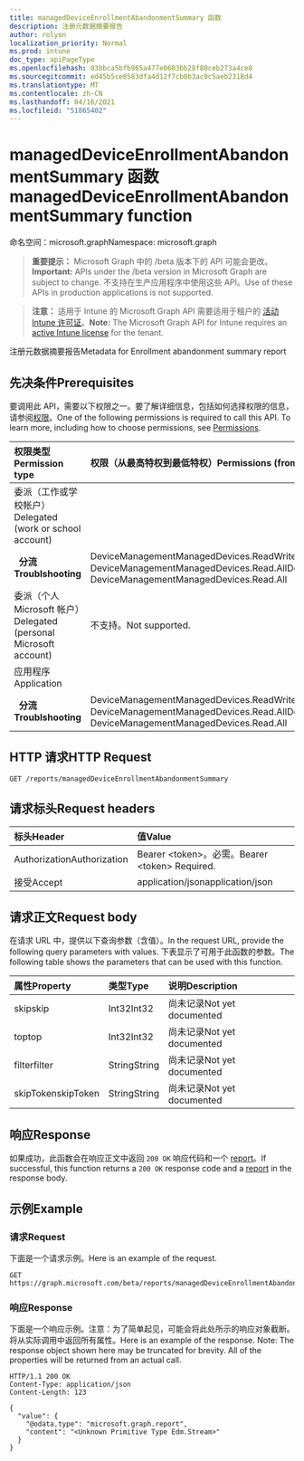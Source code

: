 ```yaml
---
title: managedDeviceEnrollmentAbandonmentSummary 函数
description: 注册元数据摘要报告
author: rolyon
localization_priority: Normal
ms.prod: intune
doc_type: apiPageType
ms.openlocfilehash: 83bbca5bfb965a477e0603bb28f80ceb273a4ce8
ms.sourcegitcommit: ed45b5ce0583dfa4d12f7cb0b3ac0c5aeb2318d4
ms.translationtype: MT
ms.contentlocale: zh-CN
ms.lasthandoff: 04/16/2021
ms.locfileid: "51865402"
---
```

# <a name="manageddeviceenrollmentabandonmentsummary-function"></a><span data-ttu-id="e0987-103">managedDeviceEnrollmentAbandonmentSummary 函数</span><span class="sxs-lookup"><span data-stu-id="e0987-103">managedDeviceEnrollmentAbandonmentSummary function</span></span>

<span data-ttu-id="e0987-104">命名空间：microsoft.graph</span><span class="sxs-lookup"><span data-stu-id="e0987-104">Namespace: microsoft.graph</span></span>

> <span data-ttu-id="e0987-105">**重要提示：** Microsoft Graph 中的 /beta 版本下的 API 可能会更改。</span><span class="sxs-lookup"><span data-stu-id="e0987-105">**Important:** APIs under the /beta version in Microsoft Graph are subject to change.</span></span> <span data-ttu-id="e0987-106">不支持在生产应用程序中使用这些 API。</span><span class="sxs-lookup"><span data-stu-id="e0987-106">Use of these APIs in production applications is not supported.</span></span>

> <span data-ttu-id="e0987-107">**注意：** 适用于 Intune 的 Microsoft Graph API 需要适用于租户的 [活动 Intune 许可证](https://go.microsoft.com/fwlink/?linkid=839381)。</span><span class="sxs-lookup"><span data-stu-id="e0987-107">**Note:** The Microsoft Graph API for Intune requires an [active Intune license](https://go.microsoft.com/fwlink/?linkid=839381) for the tenant.</span></span>

<span data-ttu-id="e0987-108">注册元数据摘要报告</span><span class="sxs-lookup"><span data-stu-id="e0987-108">Metadata for Enrollment abandonment summary report</span></span>
## <a name="prerequisites"></a><span data-ttu-id="e0987-109">先决条件</span><span class="sxs-lookup"><span data-stu-id="e0987-109">Prerequisites</span></span>
<span data-ttu-id="e0987-p102">要调用此 API，需要以下权限之一。要了解详细信息，包括如何选择权限的信息，请参阅[权限](/graph/permissions-reference)。</span><span class="sxs-lookup"><span data-stu-id="e0987-p102">One of the following permissions is required to call this API. To learn more, including how to choose permissions, see [Permissions](/graph/permissions-reference).</span></span>

|<span data-ttu-id="e0987-112">权限类型</span><span class="sxs-lookup"><span data-stu-id="e0987-112">Permission type</span></span>|<span data-ttu-id="e0987-113">权限（从最高特权到最低特权）</span><span class="sxs-lookup"><span data-stu-id="e0987-113">Permissions (from most to least privileged)</span></span>|
|:---|:---|
|<span data-ttu-id="e0987-114">委派（工作或学校帐户）</span><span class="sxs-lookup"><span data-stu-id="e0987-114">Delegated (work or school account)</span></span>||
| <span data-ttu-id="e0987-115">&nbsp;&nbsp;**分流**</span><span class="sxs-lookup"><span data-stu-id="e0987-115">&nbsp; &nbsp; **Troublshooting**</span></span> | <span data-ttu-id="e0987-116">DeviceManagementManagedDevices.ReadWrite.All、DeviceManagementManagedDevices.Read.All</span><span class="sxs-lookup"><span data-stu-id="e0987-116">DeviceManagementManagedDevices.ReadWrite.All, DeviceManagementManagedDevices.Read.All</span></span>|
|<span data-ttu-id="e0987-117">委派（个人 Microsoft 帐户）</span><span class="sxs-lookup"><span data-stu-id="e0987-117">Delegated (personal Microsoft account)</span></span>|<span data-ttu-id="e0987-118">不支持。</span><span class="sxs-lookup"><span data-stu-id="e0987-118">Not supported.</span></span>|
|<span data-ttu-id="e0987-119">应用程序</span><span class="sxs-lookup"><span data-stu-id="e0987-119">Application</span></span>||
| <span data-ttu-id="e0987-120">&nbsp;&nbsp;**分流**</span><span class="sxs-lookup"><span data-stu-id="e0987-120">&nbsp; &nbsp; **Troublshooting**</span></span> | <span data-ttu-id="e0987-121">DeviceManagementManagedDevices.ReadWrite.All、DeviceManagementManagedDevices.Read.All</span><span class="sxs-lookup"><span data-stu-id="e0987-121">DeviceManagementManagedDevices.ReadWrite.All, DeviceManagementManagedDevices.Read.All</span></span>|

## <a name="http-request"></a><span data-ttu-id="e0987-122">HTTP 请求</span><span class="sxs-lookup"><span data-stu-id="e0987-122">HTTP Request</span></span>
<!-- {
  "blockType": "ignored"
}
-->
``` http
GET /reports/managedDeviceEnrollmentAbandonmentSummary
```

## <a name="request-headers"></a><span data-ttu-id="e0987-123">请求标头</span><span class="sxs-lookup"><span data-stu-id="e0987-123">Request headers</span></span>
|<span data-ttu-id="e0987-124">标头</span><span class="sxs-lookup"><span data-stu-id="e0987-124">Header</span></span>|<span data-ttu-id="e0987-125">值</span><span class="sxs-lookup"><span data-stu-id="e0987-125">Value</span></span>|
|:---|:---|
|<span data-ttu-id="e0987-126">Authorization</span><span class="sxs-lookup"><span data-stu-id="e0987-126">Authorization</span></span>|<span data-ttu-id="e0987-127">Bearer &lt;token&gt;。必需。</span><span class="sxs-lookup"><span data-stu-id="e0987-127">Bearer &lt;token&gt; Required.</span></span>|
|<span data-ttu-id="e0987-128">接受</span><span class="sxs-lookup"><span data-stu-id="e0987-128">Accept</span></span>|<span data-ttu-id="e0987-129">application/json</span><span class="sxs-lookup"><span data-stu-id="e0987-129">application/json</span></span>|

## <a name="request-body"></a><span data-ttu-id="e0987-130">请求正文</span><span class="sxs-lookup"><span data-stu-id="e0987-130">Request body</span></span>
<span data-ttu-id="e0987-131">在请求 URL 中，提供以下查询参数（含值）。</span><span class="sxs-lookup"><span data-stu-id="e0987-131">In the request URL, provide the following query parameters with values.</span></span>
<span data-ttu-id="e0987-132">下表显示了可用于此函数的参数。</span><span class="sxs-lookup"><span data-stu-id="e0987-132">The following table shows the parameters that can be used with this function.</span></span>

|<span data-ttu-id="e0987-133">属性</span><span class="sxs-lookup"><span data-stu-id="e0987-133">Property</span></span>|<span data-ttu-id="e0987-134">类型</span><span class="sxs-lookup"><span data-stu-id="e0987-134">Type</span></span>|<span data-ttu-id="e0987-135">说明</span><span class="sxs-lookup"><span data-stu-id="e0987-135">Description</span></span>|
|:---|:---|:---|
|<span data-ttu-id="e0987-136">skip</span><span class="sxs-lookup"><span data-stu-id="e0987-136">skip</span></span>|<span data-ttu-id="e0987-137">Int32</span><span class="sxs-lookup"><span data-stu-id="e0987-137">Int32</span></span>|<span data-ttu-id="e0987-138">尚未记录</span><span class="sxs-lookup"><span data-stu-id="e0987-138">Not yet documented</span></span>|
|<span data-ttu-id="e0987-139">top</span><span class="sxs-lookup"><span data-stu-id="e0987-139">top</span></span>|<span data-ttu-id="e0987-140">Int32</span><span class="sxs-lookup"><span data-stu-id="e0987-140">Int32</span></span>|<span data-ttu-id="e0987-141">尚未记录</span><span class="sxs-lookup"><span data-stu-id="e0987-141">Not yet documented</span></span>|
|<span data-ttu-id="e0987-142">filter</span><span class="sxs-lookup"><span data-stu-id="e0987-142">filter</span></span>|<span data-ttu-id="e0987-143">String</span><span class="sxs-lookup"><span data-stu-id="e0987-143">String</span></span>|<span data-ttu-id="e0987-144">尚未记录</span><span class="sxs-lookup"><span data-stu-id="e0987-144">Not yet documented</span></span>|
|<span data-ttu-id="e0987-145">skipToken</span><span class="sxs-lookup"><span data-stu-id="e0987-145">skipToken</span></span>|<span data-ttu-id="e0987-146">String</span><span class="sxs-lookup"><span data-stu-id="e0987-146">String</span></span>|<span data-ttu-id="e0987-147">尚未记录</span><span class="sxs-lookup"><span data-stu-id="e0987-147">Not yet documented</span></span>|



## <a name="response"></a><span data-ttu-id="e0987-148">响应</span><span class="sxs-lookup"><span data-stu-id="e0987-148">Response</span></span>
<span data-ttu-id="e0987-149">如果成功，此函数会在响应正文中返回 `200 OK` 响应代码和一个 [report](../resources/intune-shared-report.md)。</span><span class="sxs-lookup"><span data-stu-id="e0987-149">If successful, this function returns a `200 OK` response code and a [report](../resources/intune-shared-report.md) in the response body.</span></span>

## <a name="example"></a><span data-ttu-id="e0987-150">示例</span><span class="sxs-lookup"><span data-stu-id="e0987-150">Example</span></span>
### <a name="request"></a><span data-ttu-id="e0987-151">请求</span><span class="sxs-lookup"><span data-stu-id="e0987-151">Request</span></span>
<span data-ttu-id="e0987-152">下面是一个请求示例。</span><span class="sxs-lookup"><span data-stu-id="e0987-152">Here is an example of the request.</span></span>
``` http
GET https://graph.microsoft.com/beta/reports/managedDeviceEnrollmentAbandonmentSummary(skip=4,top=3,filter='parameterValue',skipToken='parameterValue')
```

### <a name="response"></a><span data-ttu-id="e0987-153">响应</span><span class="sxs-lookup"><span data-stu-id="e0987-153">Response</span></span>
<span data-ttu-id="e0987-p104">下面是一个响应示例。注意：为了简单起见，可能会将此处所示的响应对象截断。将从实际调用中返回所有属性。</span><span class="sxs-lookup"><span data-stu-id="e0987-p104">Here is an example of the response. Note: The response object shown here may be truncated for brevity. All of the properties will be returned from an actual call.</span></span>
``` http
HTTP/1.1 200 OK
Content-Type: application/json
Content-Length: 123

{
  "value": {
    "@odata.type": "microsoft.graph.report",
    "content": "<Unknown Primitive Type Edm.Stream>"
  }
}
```












